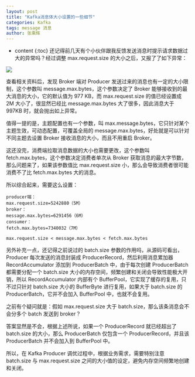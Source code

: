 ```yaml
---
layout: post
title: "Kafka消息体大小设置的一些细节"
categories: Kafka
tags: message 消息
author: 张乘辉
---
```


* content
{:toc}
还记得前几天有个小伙伴跟我反馈发送消息时提示请求数据过大的异常吗？经过调整 max.request.size 的大小之后，又报了了如下异常：

![](https://raw.githubusercontent.com/objcoding/md-picture/master/img/kafka_3.png)







查看相关资料后，发现 Broker 端对 Producer 发送过来的消息也有一定的大小限制，这个参数叫 message.max.bytes，这个参数决定了 Broker 能够接收到的最大消息的大小，它的默认值为 977 KB，而 max.request.size 的值已经设置成 2M 大小了，很显然已经比 message.max.bytes 大了很多，因此消息大于 997KB 时，就会抛出如上异常。 

值得一提的是，主题配置也有一个参数，叫 max.message.bytes，它只针对某个主题生效，可动态配置，可覆盖全局的 message.max.bytes，好处就是可以针对不同主题去设置 Broker 接收消息的大小，而且不用重启 Broker。

这还没完，消费端拉取消息数据的大小也需要更改，这个参数叫 fetch.max.bytes，这个参数决定消费者单次从 Broker 获取消息的最大字节数，那么问题来了，如果该参数值比 max.request.size 小，那么会导致消费者很可能消费不了比 fetch.max.bytes 大的消息。

所以综合起来，需要这么设置：
```
producer端：
max.request.size=5242880（5M）
broker：
message.max.bytes=6291456（6M）
consumer：
fetch.max.bytes=7340032（7M）

max.request.size < message.max.bytes < fetch.max.bytes
```



另外补充一点，还记得之前说过的 batch.size 参数的作用吗，从源码可看出，Producer 每次发送的消息封装成 ProducerRecord，然后利用消息累加器 RecordAccumulator 添加到 ProducerBatch 中，由于每次创建 ProducerBatch 都需要分配一个 batch.size 大小的内存空间，频繁创建和关闭会导致性能极大开销，所以 RecordAccumulator 内部有个 BufferPool，它实现了缓存的复用，只不过只针对 batch.size 大小的 BufferByte 进行复用，如果大于 batch.size 的 ProducerBatch，它并不会加入 BufferPool 中，也就不会复用。

之前有个疑问就是：假如 max.request.size 大于 batch.size，那么该条消息会不会分多个 batch 发送到 broker？

答案显然是不会，根据上述所说，如果一个 ProducerRecord 就已经超出了  batch.size 的大小，那么 ProducerBatch 仅包含一个 ProducerRecord，并且该 ProducerBatch 并不会加入到 BufferPool 中。

所以，在 Kafka Producer 调优过程中，根据业务需求，需要特别注意 batch.size 与 max.request.size 之间的大小值的设定，避免内存空间频繁地创建和关闭。